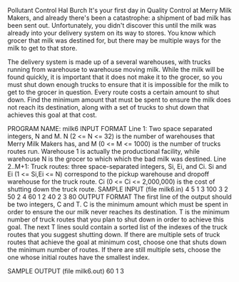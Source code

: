Pollutant Control
Hal Burch
It's your first day in Quality Control at Merry Milk Makers, and already there's been a catastrophe: a shipment of bad milk has been sent out. Unfortunately, you didn't discover this until the milk was already into your delivery system on its way to stores.
You know which grocer that milk was destined for, but there may be multiple ways for the milk to get to that store.

The delivery system is made up of a several warehouses, with trucks running from warehouse to warehouse moving milk.
While the milk will be found quickly, it is important that it does not make it to the grocer, so you must shut down enough trucks to ensure that it is impossible for the milk to get to the grocer in question. Every route costs a certain amount to shut down.
Find the minimum amount that must be spent to ensure the milk does not reach its destination, along with a set of trucks to shut down that achieves this goal at that cost.

PROGRAM NAME: milk6
INPUT FORMAT
Line 1:	Two space separated integers, N and M. N (2 <= N <= 32) is the number of warehouses that Merry Milk Makers has, and M (0 <= M <= 1000) is the number of trucks routes run.
Warehouse 1 is actually the productional facility, while warehouse N is the grocer to which which the bad milk was destined.
Line 2..M+1:	Truck routes: three space-separated integers, Si, Ei, and Ci. Si and Ei (1 <= Si,Ei <= N) correspond to the pickup warehouse and dropoff warehouse for the truck route. Ci (0 <= Ci <= 2,000,000) is the cost of shutting down the truck route.
SAMPLE INPUT (file milk6.in)
4 5
1 3 100
3 2 50
2 4 60
1 2 40
2 3 80
OUTPUT FORMAT
The first line of the output should be two integers, C and T. C is the minimum amount which must be spent in order to ensure the our milk never reaches its destination. T is the minimum number of truck routes that you plan to shut down in order to achieve this goal.
The next T lines sould contain a sorted list of the indexes of the truck routes that you suggest shutting down. If there are multiple sets of truck routes that achieve the goal at minimum cost, choose one that shuts down the minimum number of routes.
If there are still multiple sets, choose the one whose initial routes have the smallest index.

SAMPLE OUTPUT (file milk6.out)
60 1
3
